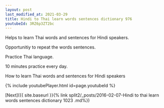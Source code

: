 ```yaml
---
layout: post
last_modified_at: 2021-03-29
title: Hindi to Thai learn words sentences dictionary 976 
youtubeId: 3RZ6p3ZT2bc
---
```

 
 
Helps to learn Thai words and sentences for Hindi speakers.

Opportunitiy to repeat the words sentences. 

Practice Thai language. 
 
10 minutes practice every day. 
 
How to learn Thai words and sentences for Hindi speakers 
 
{% include youtubePlayer.html id=page.youtubeId %}
 
 
[Next]({{ site.baseurl }}{% link  split2/_posts/2016-02-07-Hindi to thai learn words sentences dictionary 1023 .md%})
 
